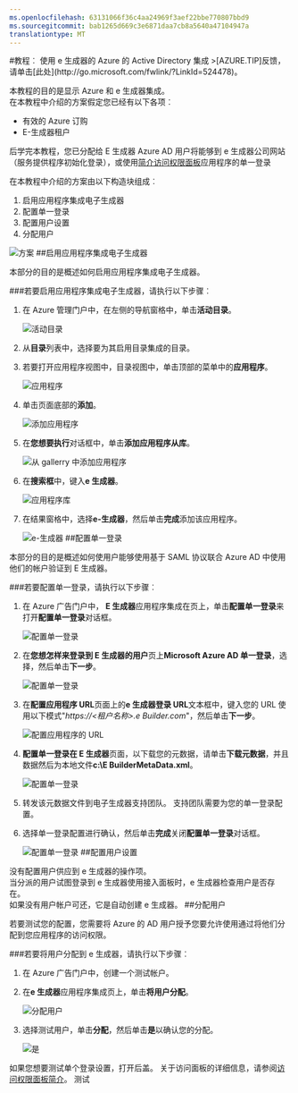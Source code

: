 ```yaml
---
ms.openlocfilehash: 63131066f36c4aa24969f3aef22bbe770807bbd9
ms.sourcegitcommit: bab1265d669c3e6871daa7cb8a5640a47104947a
translationtype: MT
---
```

<properties pageTitle="教程︰ Azure Active Directory 集成电子生成器 |Microsoft Azure" description="了解如何使用 Azure Active Directory e 生成器启用单一登录、 自动化资源调配，和更多。" services="active-directory" authors="MarkusVi"  documentationCenter="na" manager="stevenpo"/>
<tags ms.service="active-directory" ms.devlang="na" ms.topic="article" ms.tgt_pltfrm="na" ms.workload="identity" ms.date="08/01/2015" ms.author="markvi" />
#教程︰ 使用 e 生成器的 Azure 的 Active Directory 集成
>[AZURE.TIP]反馈，请单击[此处](http://go.microsoft.com/fwlink/?LinkId=524478)。
  
本教程的目的是显示 Azure 和 e 生成器集成。  
在本教程中介绍的方案假定您已经有以下各项︰

-   有效的 Azure 订购
-   E-生成器租户
  
后学完本教程，您已分配给 E 生成器 Azure AD 用户将能够到 e 生成器公司网站 （服务提供程序初始化登录），或使用[简介访问权限面板](https://msdn.microsoft.com/library/dn308586)应用程序的单一登录
  
在本教程中介绍的方案由以下构造块组成︰

1.  启用应用程序集成电子生成器
2.  配置单一登录
3.  配置用户设置
4.  分配用户

![方案](./media/active-directory-saas-e-builder-tutorial/IC777378.png "Scenario")
##启用应用程序集成电子生成器
  
本部分的目的是概述如何启用应用程序集成电子生成器。

###若要启用应用程序集成电子生成器，请执行以下步骤︰

1.  在 Azure 管理门户中，在左侧的导航窗格中，单击**活动目录**。

    ![活动目录](./media/active-directory-saas-e-builder-tutorial/IC700993.png "Active Directory")

2.  从**目录**列表中，选择要为其启用目录集成的目录。

3.  若要打开应用程序视图中，目录视图中，单击顶部的菜单中的**应用程序**。

    ![应用程序](./media/active-directory-saas-e-builder-tutorial/IC700994.png "Applications")

4.  单击页面底部的**添加**。

    ![添加应用程序](./media/active-directory-saas-e-builder-tutorial/IC749321.png "Add application")

5.  在**您想要执行**对话框中，单击**添加应用程序从库**。

    ![从 gallerry 中添加应用程序](./media/active-directory-saas-e-builder-tutorial/IC749322.png "Add an application from gallerry")

6.  在**搜索框**中，键入**e 生成器**。

    ![应用程序库](./media/active-directory-saas-e-builder-tutorial/IC777379.png "Application gallery")

7.  在结果窗格中，选择**e-生成器**，然后单击**完成**添加该应用程序。

    ![e-生成器](./media/active-directory-saas-e-builder-tutorial/IC777380.png "e-Builder")
##配置单一登录
  
本部分的目的是概述如何使用户能够使用基于 SAML 协议联合 Azure AD 中使用他们的帐户验证到 E 生成器。

###若要配置单一登录，请执行以下步骤︰

1.  在 Azure 广告门户中， **E 生成器**应用程序集成在页上，单击**配置单一登录**来打开**配置单一登录**对话框。

    ![配置单一登录](./media/active-directory-saas-e-builder-tutorial/IC777381.png "Configure single sign-on")

2.  在**您想怎样来登录到 E 生成器的用户**页上**Microsoft Azure AD 单一登录**，选择，然后单击**下一步**。

    ![配置单一登录](./media/active-directory-saas-e-builder-tutorial/IC777382.png "Configure single sign-on")

3.  在**配置应用程序 URL**页面上的**e 生成器登录 URL**文本框中，键入您的 URL 使用以下模式"*https://\<租户名称\>.e Builder.com*"，然后单击**下一步**。

    ![配置应用程序的 URL](./media/active-directory-saas-e-builder-tutorial/IC777383.png "Configure app URL")

4.  **配置单一登录在 E 生成器**页面，以下载您的元数据，请单击**下载元数据**，并且数据然后为本地文件**c:\\E BuilderMetaData.xml**。

    ![配置单一登录](./media/active-directory-saas-e-builder-tutorial/IC777384.png "Configure single sign-on")

5.  转发该元数据文件到电子生成器支持团队。 支持团队需要为您的单一登录配置。

6.  选择单一登录配置进行确认，然后单击**完成**关闭**配置单一登录**对话框。

    ![配置单一登录](./media/active-directory-saas-e-builder-tutorial/IC777385.png "Configure single sign-on")
##配置用户设置
  
没有配置用户供应到 e 生成器的操作项。  
当分派的用户试图登录到 e 生成器使用接入面板时，e 生成器检查用户是否存在。  
如果没有用户帐户可还，它是自动创建 e 生成器。
##分配用户
  
若要测试您的配置，您需要将 Azure 的 AD 用户授予您要允许使用通过将他们分配到您应用程序的访问权限。

###若要将用户分配到 e 生成器，请执行以下步骤︰

1.  在 Azure 广告门户中，创建一个测试帐户。

2.  在**e 生成器**应用程序集成页上，单击**将用户分配**。

    ![分配用户](./media/active-directory-saas-e-builder-tutorial/IC777386.png "Assign users")

3.  选择测试用户，单击**分配**，然后单击**是**以确认您的分配。

    ![是](./media/active-directory-saas-e-builder-tutorial/IC767830.png "Yes")
  
如果您想要测试单个登录设置，打开后盖。 关于访问面板的详细信息，请参阅[访问权限面板简介](https://msdn.microsoft.com/library/dn308586)。
测试
